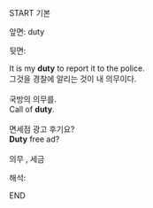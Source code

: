START
기본

앞면:
duty


뒷면:
<div><div><div><div><div>It is my <b>duty</b> to report it to the police. </div><div>그것을 경찰에 알리는 것이 내 의무이다.</div><br>국방의 의무를.</div></div><div><div>Call of <strong>duty</strong>.</div></div><br>면세점 광고 후기요?</div></div><div><div><strong>Duty</strong> free ad?<br><br>의무 , 세금</div></div>


해석:

END